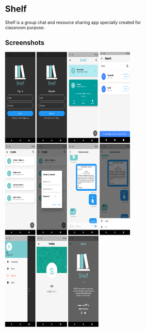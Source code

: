 # Shelf
Shelf is a group chat and resource sharing app specially created for classroom purpose.

## Screenshots

<img src="screenshots/1.png" height="300px" width="100px">
<img src="screenshots/2.png" height="300px" width="100px">
<img src="screenshots/3.png" height="300px" width="100px">
<img src="screenshots/4.png" height="300px" width="100px">
<img src="screenshots/5.png" height="300px" width="100px">
<img src="screenshots/6.png" height="300px" width="100px">
<img src="screenshots/7.png" height="300px" width="100px">
<img src="screenshots/8.png" height="300px" width="100px">
<img src="screenshots/9.png" height="300px" width="100px">
<img src="screenshots/10.png" height="300px" width="100px">
<img src="screenshots/11.png" height="300px" width="100px">